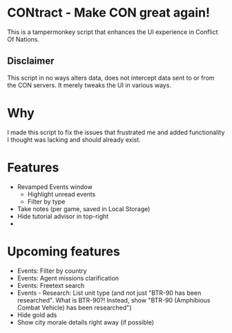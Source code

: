# CONtract - Make CON great again!

This is a tampermonkey script that enhances the UI experience in Conflict Of Nations.

## Disclaimer

This script in no ways alters data, does not intercept data sent to or from the CON servers. It merely tweaks the UI in various ways.


# Why

I made this script to fix the issues that frustrated me and added functionality I thought was lacking and should already exist.


# Features

- Revamped Events window
  - Highlight unread events
  - Filter by type
- Take notes (per game, saved in Local Storage)
- Hide tutorial advisor in top-right
- 

# Upcoming features

- Events: Filter by country
- Events: Agent missions clarification
- Events: Freetext search
- Events - Research: List unit type (and not just "BTR-90 has been researched". What is BTR-90?! Instead, show "BTR-90 (Amphibious Combat Vehicle) has been researched")
- Hide gold ads
- Show city morale details right away (if possible)
